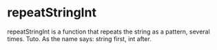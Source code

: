 # repeatStringInt
repeatStringInt is a function that repeats the string as a pattern, several times. 
Tuto.
As the name says: string first, int after.
